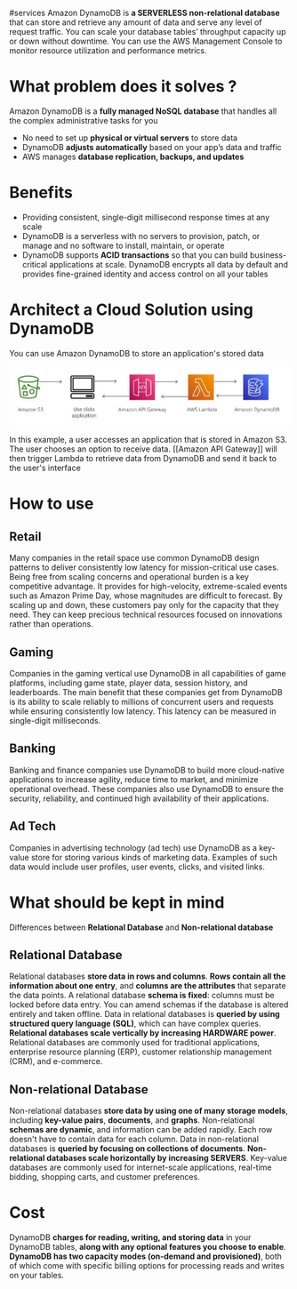 #services 
Amazon DynamoDB is **a SERVERLESS non-relational database** that can store and retrieve any amount of data and serve any level of request traffic. You can scale your database tables’ throughput capacity up or down without downtime. You can use the AWS Management Console to monitor resource utilization and performance metrics.
# What problem does it solves ?
Amazon DynamoDB is a **fully managed NoSQL database** that handles all the complex administrative tasks for you
- No need to set up **physical or virtual servers** to store data
- DynamoDB **adjusts automatically** based on your app’s data and traffic
- AWS manages **database replication, backups, and updates**
# Benefits
- Providing consistent, single-digit millisecond response times at any scale
- DynamoDB is a serverless with no servers to provision, patch, or manage and no software to install, maintain, or operate
- DynamoDB supports **ACID transactions** so that you can build business-critical applications at scale. DynamoDB encrypts all data by default and provides fine-grained identity and access control on all your tables
# Architect a Cloud Solution using DynamoDB
You can use Amazon DynamoDB to store an application's stored data

![Works with DynamoDB](../attachments/works_with_DynamoDB.png)

In this example, a user accesses an application that is stored in Amazon S3. The user chooses an option to receive data. [[Amazon API Gateway]] will then trigger Lambda to retrieve data from DynamoDB and send it back to the user's interface
# How to use 
## Retail
Many companies in the retail space use common DynamoDB design patterns to deliver consistently low latency for mission-critical use cases. Being free from scaling concerns and operational burden is a key competitive advantage. It provides for high-velocity, extreme-scaled events such as Amazon Prime Day, whose magnitudes are difficult to forecast. By scaling up and down, these customers pay only for the capacity that they need. They can keep precious technical resources focused on innovations rather than operations.
## Gaming
Companies in the gaming vertical use DynamoDB in all capabilities of game platforms, including game state, player data, session history, and leaderboards. The main benefit that these companies get from DynamoDB is its ability to scale reliably to millions of concurrent users and requests while ensuring consistently low latency. This latency can be measured in single-digit milliseconds. 
## Banking
Banking and finance companies use DynamoDB to build more cloud-native applications to increase agility, reduce time to market, and minimize operational overhead. These companies also use DynamoDB to ensure the security, reliability, and continued high availability of their applications.
## Ad Tech
Companies in advertising technology (ad tech) use DynamoDB as a key-value store for storing various kinds of marketing data. Examples of such data would include user profiles, user events, clicks, and visited links.
# What should be kept in mind 
Differences between **Relational Database** and **Non-relational database**
## Relational Database
Relational databases **store data in rows and columns**. **Rows contain all the information about one entry**, and **columns are the attributes** that separate the data points. A relational database
**schema is fixed**: columns must be locked before data entry. You can amend schemas if the database is altered entirely and taken offline. Data in relational databases is **queried by using structured query language (SQL)**, which can have complex queries. **Relational databases scale vertically by increasing HARDWARE power**. Relational databases are commonly used for traditional applications, enterprise resource planning (ERP), customer relationship management (CRM), and e-commerce.
## Non-relational Database
Non-relational databases **store data by using one of many storage models**, including **key-value pairs**, **documents**, and **graphs**. Non-relational **schemas are dynamic**, and information can be added rapidly. Each row doesn't have to contain data for each column. Data in non-relational databases is **queried by focusing on collections of documents**. **Non-relational databases scale horizontally by increasing SERVERS**. Key-value databases are commonly used for internet-scale applications, real-time bidding, shopping carts, and customer preferences.
# Cost
DynamoDB **charges for reading, writing, and storing data** in your DynamoDB tables, **along with any optional features you choose to enable**. 
**DynamoDB has two capacity modes (on-demand and provisioned)**, both of which come with specific billing options for processing reads and writes on your tables.